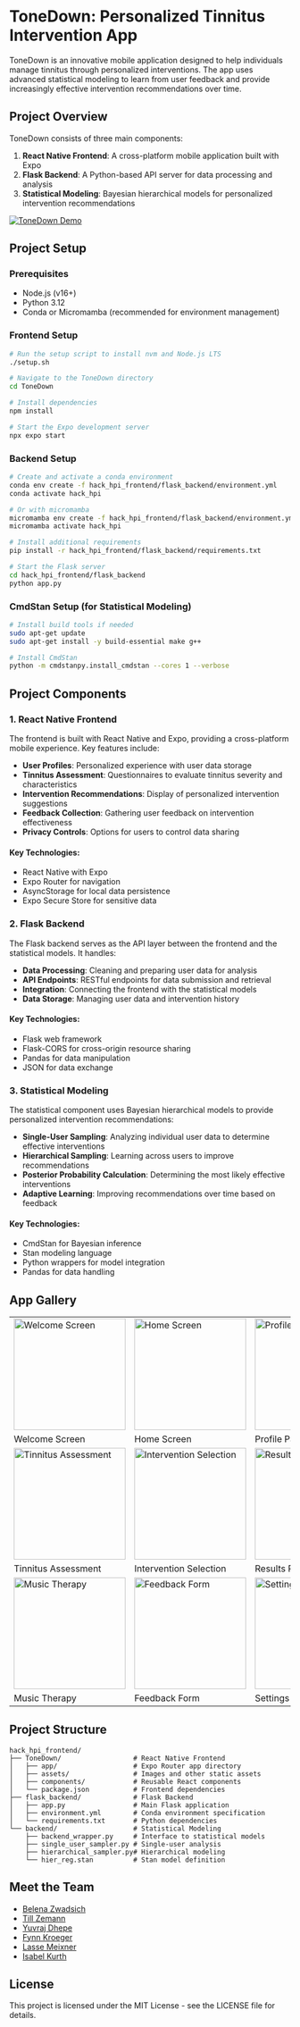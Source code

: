 # ToneDown: Personalized Tinnitus Intervention App

ToneDown is an innovative mobile application designed to help individuals manage tinnitus through personalized interventions. The app uses advanced statistical modeling to learn from user feedback and provide increasingly effective intervention recommendations over time.

## Project Overview

ToneDown consists of three main components:
1. **React Native Frontend**: A cross-platform mobile application built with Expo
2. **Flask Backend**: A Python-based API server for data processing and analysis
3. **Statistical Modeling**: Bayesian hierarchical models for personalized intervention recommendations

[![ToneDown Demo](https://img.youtube.com/vi/YOUTUBE_VIDEO_ID/0.jpg)](https://www.youtube.com/watch?v=YOUTUBE_VIDEO_ID)

## Project Setup

### Prerequisites
- Node.js (v16+)
- Python 3.12
- Conda or Micromamba (recommended for environment management)

### Frontend Setup
```bash
# Run the setup script to install nvm and Node.js LTS
./setup.sh

# Navigate to the ToneDown directory
cd ToneDown

# Install dependencies
npm install

# Start the Expo development server
npx expo start
```

### Backend Setup
```bash
# Create and activate a conda environment
conda env create -f hack_hpi_frontend/flask_backend/environment.yml
conda activate hack_hpi

# Or with micromamba
micromamba env create -f hack_hpi_frontend/flask_backend/environment.yml
micromamba activate hack_hpi

# Install additional requirements
pip install -r hack_hpi_frontend/flask_backend/requirements.txt

# Start the Flask server
cd hack_hpi_frontend/flask_backend
python app.py
```

### CmdStan Setup (for Statistical Modeling)
```bash
# Install build tools if needed
sudo apt-get update
sudo apt-get install -y build-essential make g++

# Install CmdStan
python -m cmdstanpy.install_cmdstan --cores 1 --verbose
```

## Project Components

### 1. React Native Frontend

The frontend is built with React Native and Expo, providing a cross-platform mobile experience. Key features include:

- **User Profiles**: Personalized experience with user data storage
- **Tinnitus Assessment**: Questionnaires to evaluate tinnitus severity and characteristics
- **Intervention Recommendations**: Display of personalized intervention suggestions
- **Feedback Collection**: Gathering user feedback on intervention effectiveness
- **Privacy Controls**: Options for users to control data sharing

#### Key Technologies:
- React Native with Expo
- Expo Router for navigation
- AsyncStorage for local data persistence
- Expo Secure Store for sensitive data

### 2. Flask Backend

The Flask backend serves as the API layer between the frontend and the statistical models. It handles:

- **Data Processing**: Cleaning and preparing user data for analysis
- **API Endpoints**: RESTful endpoints for data submission and retrieval
- **Integration**: Connecting the frontend with the statistical models
- **Data Storage**: Managing user data and intervention history

#### Key Technologies:
- Flask web framework
- Flask-CORS for cross-origin resource sharing
- Pandas for data manipulation
- JSON for data exchange

### 3. Statistical Modeling

The statistical component uses Bayesian hierarchical models to provide personalized intervention recommendations:

- **Single-User Sampling**: Analyzing individual user data to determine effective interventions
- **Hierarchical Sampling**: Learning across users to improve recommendations
- **Posterior Probability Calculation**: Determining the most likely effective interventions
- **Adaptive Learning**: Improving recommendations over time based on feedback

#### Key Technologies:
- CmdStan for Bayesian inference
- Stan modeling language
- Python wrappers for model integration
- Pandas for data handling

## App Gallery

<table>
  <tr>
    <td><img src="path/to/screenshot1.png" width="200" alt="Welcome Screen"/></td>
    <td><img src="path/to/screenshot2.png" width="200" alt="Home Screen"/></td>
    <td><img src="path/to/screenshot3.png" width="200" alt="Profile Page"/></td>
  </tr>
  <tr>
    <td>Welcome Screen</td>
    <td>Home Screen</td>
    <td>Profile Page</td>
  </tr>
  <tr>
    <td><img src="path/to/screenshot4.png" width="200" alt="Tinnitus Assessment"/></td>
    <td><img src="path/to/screenshot5.png" width="200" alt="Intervention Selection"/></td>
    <td><img src="path/to/screenshot6.png" width="200" alt="Results Page"/></td>
  </tr>
  <tr>
    <td>Tinnitus Assessment</td>
    <td>Intervention Selection</td>
    <td>Results Page</td>
  </tr>
  <tr>
    <td><img src="path/to/screenshot7.png" width="200" alt="Music Therapy"/></td>
    <td><img src="path/to/screenshot8.png" width="200" alt="Feedback Form"/></td>
    <td><img src="path/to/screenshot9.png" width="200" alt="Settings"/></td>
  </tr>
  <tr>
    <td>Music Therapy</td>
    <td>Feedback Form</td>
    <td>Settings</td>
  </tr>
</table>

## Project Structure

```
hack_hpi_frontend/
├── ToneDown/                  # React Native Frontend
│   ├── app/                   # Expo Router app directory
│   ├── assets/                # Images and other static assets
│   ├── components/            # Reusable React components
│   └── package.json           # Frontend dependencies
├── flask_backend/             # Flask Backend
│   ├── app.py                 # Main Flask application
│   ├── environment.yml        # Conda environment specification
│   └── requirements.txt       # Python dependencies
└── backend/                   # Statistical Modeling
    ├── backend_wrapper.py     # Interface to statistical models
    ├── single_user_sampler.py # Single-user analysis
    ├── hierarchical_sampler.py# Hierarchical modeling
    └── hier_reg.stan          # Stan model definition
```

## Meet the Team

- [Belena Zwadsich](https://github.com/BelanaZ)
- [Till Zemann](https://github.com/till2)
- [Yuvraj Dhepe](https://github.com/Yuvraj-Dhepe)
- [Fynn Kroeger](https://github.com/fynnkroeger)
- [Lasse Meixner](https://github.com/lasse-meixner)
- [Isabel Kurth](https://github.com/IsabelKurth)

## License

This project is licensed under the MIT License - see the LICENSE file for details.
